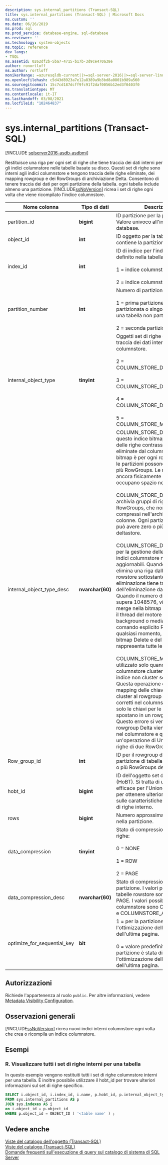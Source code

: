 ```yaml
---
description: sys.internal_partitions (Transact-SQL)
title: sys.internal_partitions (Transact-SQL) | Microsoft Docs
ms.custom: ''
ms.date: 06/26/2019
ms.prod: sql
ms.prod_service: database-engine, sql-database
ms.reviewer: ''
ms.technology: system-objects
ms.topic: reference
dev_langs:
- TSQL
ms.assetid: 0262df2b-5ba7-4715-b17b-3d9ce470a38e
author: ronortloff
ms.author: rortloff
monikerRange: =azuresqldb-current||>=sql-server-2016||>=sql-server-linux-2017||=azuresqldb-mi-current
ms.openlocfilehash: c5d43d8923a7e12a8389a9b3bd8a0801b989a560
ms.sourcegitcommit: 15c7cd187dcff9fc91f2daf0056b12ed3f0403f0
ms.translationtype: MT
ms.contentlocale: it-IT
ms.lasthandoff: 03/08/2021
ms.locfileid: "102464837"
---
```

# <a name="sysinternal_partitions-transact-sql"></a>sys.internal_partitions (Transact-SQL)

[!INCLUDE [sqlserver2016-asdb-asdbmi](../../includes/applies-to-version/sqlserver2016-asdb-asdbmi.md)]

  Restituisce una riga per ogni set di righe che tiene traccia dei dati interni per gli indici columnstore nelle tabelle basate su disco. Questi set di righe sono interni agli indici columnstore e tengono traccia delle righe eliminate, dei mapping rowgroup e dei RowGroups di archiviazione Delta. Consentono di tenere traccia dei dati per ogni partizione della tabella. ogni tabella include almeno una partizione. [!INCLUDE[ssNoVersion](../../includes/ssnoversion-md.md)] ricrea i set di righe ogni volta che viene ricompilato l'indice columnstore.   
  
|Nome colonna|Tipo di dati|Descrizione|  
|-----------------|---------------|-----------------|  
|partition_id|**bigint**|ID partizione per la partizione. Valore univoco all'interno di un database.|  
|object_id|**int**|ID oggetto per la tabella che contiene la partizione.|  
|index_id|**int**|ID di indice per l'indice columnstore definito nella tabella.<br /><br /> 1 = indice columnstore cluster<br /><br /> 2 = indice columnstore non cluster|  
|partition_number|**int**|Numero di partizione.<br /><br /> 1 = prima partizione di una tabella partizionata o singola partizione di una tabella non partizionata.<br /><br /> 2 = seconda partizione e così via.|  
|internal_object_type|**tinyint**|Oggetti set di righe che tengono traccia dei dati interni per l'indice columnstore.<br /><br /> 2 = COLUMN_STORE_DELETE_BITMAP<br /><br /> 3 = COLUMN_STORE_DELTA_STORE<br /><br /> 4 = COLUMN_STORE_DELETE_BUFFER<br /><br /> 5 = COLUMN_STORE_MAPPING_INDEX|  
|internal_object_type_desc|**nvarchar(60)**|COLUMN_STORE_DELETE_BITMAP: questo indice bitmap tiene traccia delle righe contrassegnate come eliminate dal columnstore. La bitmap è per ogni rowgroup poiché le partizioni possono avere righe in più RowGroups. Le righe sono ancora fisicamente presenti e occupano spazio nel columnstore.<br /><br /> COLUMN_STORE_DELTA_STORE-archivia gruppi di righe, denominati RowGroups, che non sono stati compressi nell'archiviazione a colonne. Ogni partizione di tabella può avere zero o più RowGroups deltastore.<br /><br /> COLUMN_STORE_DELETE_BUFFER: per la gestione delle eliminazioni in indici columnstore non cluster aggiornabili. Quando una query elimina una riga dalla tabella rowstore sottostante, il buffer di eliminazione tiene traccia dell'eliminazione dal columnstore. Quando il numero di righe eliminate supera 1048576, viene eseguito il merge nella bitmap DELETE tramite il thread del motore di tuple in background o mediante un comando esplicito REORGANIZE.  In qualsiasi momento, l'Unione della bitmap Delete e del buffer Delete rappresenta tutte le righe eliminate.<br /><br /> COLUMN_STORE_MAPPING_INDEX: utilizzato solo quando l'indice columnstore cluster dispone di un indice non cluster secondario. Questa operazione esegue il mapping delle chiavi di indice non cluster al rowgroup e all'ID di riga corretti nel columnstore. Archivia solo le chiavi per le righe che si spostano in un rowgroup diverso; Questo errore si verifica quando un rowgroup Delta viene compresso nel columnstore e quando un'operazione di Unione unisce le righe di due RowGroups diversi.|  
|Row_group_id|**int**|ID per il rowgroup deltastore. Ogni partizione di tabella può avere zero o più RowGroups deltastore.|  
|hobt_id|**bigint**|ID dell'oggetto set di righe interno (HoBT). Si tratta di una chiave efficace per l'Unione con altri DMV per ottenere ulteriori informazioni sulle caratteristiche fisiche del set di righe interno.|  
|rows|**bigint**|Numero approssimativo di righe nella partizione.|  
|data_compression|**tinyint**|Stato di compressione per il set di righe:<br /><br /> 0 = NONE<br /><br /> 1 = ROW<br /><br /> 2 = PAGE|  
|data_compression_desc|**nvarchar(60)**|Stato di compressione per ogni partizione. I valori possibili per le tabelle rowstore sono NONE, ROW e PAGE. I valori possibili per le tabelle columnstore sono COLUMNSTORE e COLUMNSTORE_ARCHIVE.|  
|optimize_for_sequential_key|**bit**|1 = per la partizione è abilitata l'ottimizzazione dell'inserimento dell'ultima pagina.<br><br>0 = valore predefinito. Per la partizione è stata disabilitata l'ottimizzazione dell'inserimento dell'ultima pagina.|
  
## <a name="permissions"></a>Autorizzazioni  
 Richiede l'appartenenza al ruolo `public`. Per altre informazioni, vedere [Metadata Visibility Configuration](../../relational-databases/security/metadata-visibility-configuration.md).  
  
## <a name="general-remarks"></a>Osservazioni generali  
 [!INCLUDE[ssNoVersion](../../includes/ssnoversion-md.md)] ricrea nuovi indici interni columnstore ogni volta che crea o ricompila un indice columnstore.  
  
## <a name="examples"></a>Esempi  
  
### <a name="a-view-all-of-the-internal-rowsets-for-a-table"></a>R. Visualizzare tutti i set di righe interni per una tabella  
 In questo esempio vengono restituiti tutti i set di righe columnstore interni per una tabella. È inoltre possibile utilizzare il hobt_id per trovare ulteriori informazioni sul set di righe specifico.  
  
```sql  
SELECT i.object_id, i.index_id, i.name, p.hobt_id, p.internal_object_type_id, p.internal_object_type_desc  
FROM sys.internal_partitions AS p  
JOIN sys.indexes AS i  
on i.object_id = p.object_id  
WHERE p.object_id = OBJECT_ID ( '<table name' ) ;  
```  
  
## <a name="see-also"></a>Vedere anche  
 [Viste del catalogo dell'oggetto &#40;Transact-SQL&#41;](../../relational-databases/system-catalog-views/object-catalog-views-transact-sql.md)   
 [Viste del catalogo &#40;Transact-SQL&#41;](../../relational-databases/system-catalog-views/catalog-views-transact-sql.md)   
 [Domande frequenti sull'esecuzione di query sul catalogo di sistema di SQL Server](../../relational-databases/system-catalog-views/querying-the-sql-server-system-catalog-faq.yml)  
  
  
